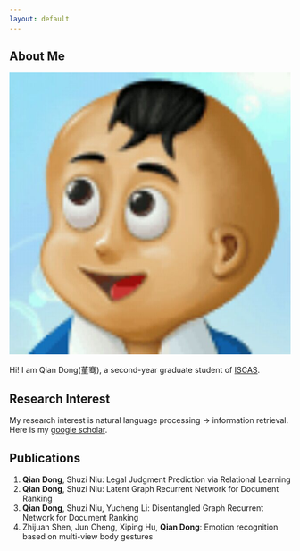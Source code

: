 ```yaml
---
layout: default
---
```


## About Me

<img class="profile-picture" src="dq.jpg">

Hi! I am Qian Dong(董骞), a second-year graduate student of [ISCAS](http://www.iscas.ac.cn/).

## Research Interest

My research interest is natural language processing -> information retrieval. Here is my [google scholar](https://scholar.google.com/citations?user=m88SZGgAAAAJ&hl=en).

## Publications

1. **Qian Dong**, Shuzi Niu: Legal Judgment Prediction via Relational Learning
2. **Qian Dong**, Shuzi Niu: Latent Graph Recurrent Network for Document Ranking
3. **Qian Dong**, Shuzi Niu, Yucheng Li: Disentangled Graph Recurrent Network for Document Ranking
4. Zhijuan Shen, Jun Cheng, Xiping Hu, **Qian Dong**: Emotion recognition based on multi-view body gestures

<!--
## Typography

This is a [link](http://google.com). Something *italics* and something **bold**.

Here is a table

Year | Award | Category
-----|-------|--------
2014 | Emmy  | Won Outstanding Lead Actor in a miniseries or a movie
2015 | BAFTA | Nominated for Best Leading Actor for Sherlock
2014 | Satellite | Won Best Actor miniseries or television film

Here is a horizontal rule

---

Here is a blockquote

> To a great mind, nothing is little

## References

* Foo Bar: Head of Department, Placeholder Names, Lorem
* John Doe: Associate Professor, Department of Computer Science, Ipsum
-->